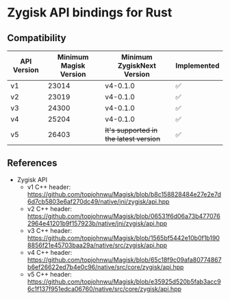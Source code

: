 # Zygisk API bindings for Rust

## Compatibility
| API Version | Minimum Magisk Version | Minimum ZygiskNext Version               | Implemented |
| ----------- | ---------------------- | ---------------------------------------- | ----------- |
| v1          | 23014                  | v4-0.1.0                                 | ✅           |
| v2          | 23019                  | v4-0.1.0                                 | ✅           |
| v3          | 24300                  | v4-0.1.0                                 | ✅           |
| v4          | 25204                  | v4-0.1.0                                 | ✅           |
| v5          | 26403                  | ~~It's supported in the latest version~~ | ✅           |


## References
- Zygisk API
  - v1 C++ header: https://github.com/topjohnwu/Magisk/blob/b8c158828484e27e2e7d6d7cb5803e6af270dc49/native/jni/zygisk/api.hpp
  - v2 C++ header: https://github.com/topjohnwu/Magisk/blob/06531f6d06a73b4770762964e41201b9f157923b/native/jni/zygisk/api.hpp
  - v3 C++ header: https://github.com/topjohnwu/Magisk/blob/1565bf5442e10b0f1b1908856f21e45703baa29a/native/src/zygisk/api.hpp
  - v4 C++ header: https://github.com/topjohnwu/Magisk/blob/65c18f9c09afa80774867b6ef26622ed7b4e0c96/native/src/core/zygisk/api.hpp
  - v5 C++ header: https://github.com/topjohnwu/Magisk/blob/e35925d520b5fab3acc96c1f137f951edca06760/native/src/core/zygisk/api.hpp